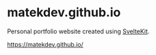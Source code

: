 # matekdev.github.io

Personal portfolio website created using [SvelteKit](https://kit.svelte.dev/).

https://matekdev.github.io/
